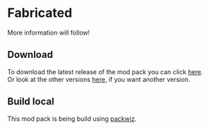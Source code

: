 # Fabricated
More information will follow!

## Download
To download the latest release of the mod pack you can click [here](https://github.com/gaycookie/Fabricated/releases/latest).  
Or look at the other versions [here](https://github.com/gaycookie/Fabricated/tags), if you want another version.

## Build local
This mod pack is being build using [packwiz](https://github.com/comp500/packwiz).